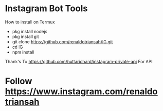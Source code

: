 # Instagram Bot Tools

How to install on Termux
* pkg install nodejs
* pkg install git
* git clone https://github.com/renaldotriansah/IG.git
* cd IG
* npm install

Thank's To https://github.com/huttarichard/instagram-private-api For API

# Follow https://www.instagram.com/renaldotriansah
